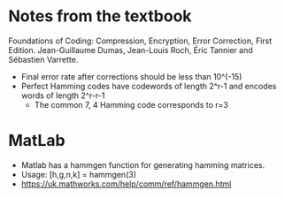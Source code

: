 # Notes from the textbook

Foundations of Coding: Compression, Encryption, Error Correction, First Edition. 
Jean-Guillaume Dumas, Jean-Louis Roch, Éric Tannier and Sébastien Varrette.

- Final error rate after corrections should be less than 10^(-15)
- Perfect Hamming codes have codewords of length 2^r-1 and encodes words of length 2^r-r-1
	- The common 7, 4 Hamming code corresponds to r=3

# MatLab

- Matlab has a hammgen function for generating hamming matrices.
- Usage: [h,g,n,k] = hammgen(3)
- https://uk.mathworks.com/help/comm/ref/hammgen.html
